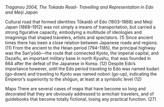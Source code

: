 *Traganou 2004, The Tokaido Road- Travelling and Representation in Edo and Meiji Japan*

Cultural road that formed identities
	Tōkaidō of Edo (1603–1868) and Meiji Japan (1868–1912) was not simply a means of transportation, but carried a strong figurative capacity, embodying a multitude of ideologies and imaginings that shaped travelers, artists and spectators. (1)
	Since ancient times there has been a close relation between Japanese roads and regions. (11)
	From the ancient to the Heian period (794–1185), the principal highway was the San’yōdō—the route that connected Kyoto, the imperial capital, and Dazaifu, an important military base in north Kyushu, that was founded in 664 after the defeat of the Japanese in Korea. (12)
	Despite Edo’s importance however, until the Edo period traveling to Edo was named kudari (go-down) and traveling to Kyoto was named nobori (go-up), indicating the Emperor’s superiority to the shōgun, at least at a symbolic level (12)

Maps
	There are several cases of maps that have become so long and decorated that they are obviously addressed to armchair travelers, and of guidebooks that become totally fictional, losing any practical function. (27)


